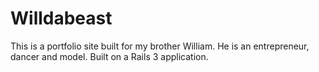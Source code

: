 <h1>Willdabeast</h1>
<p>This is a portfolio site built for my brother William. He is an entrepreneur, dancer and model.
Built on a Rails 3 application.</p>
